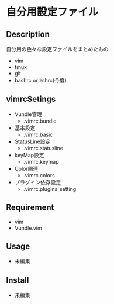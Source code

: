 自分用設定ファイル
====

## Description

自分用の色々な設定ファイルをまとめたもの

- vim
- tmux
- git
- bashrc or zshrc(今度)

## vimrcSetings

- Vundle管理
  - .vimrc.bundle
- 基本設定
  - .vimrc.basic
- StatusLine設定
  - .vimrc.statusline
- keyMap設定
  - .vimrc.keymap
- Color関連
  - .vimrc.colors
- プラグイン依存設定
  - .vimrc.plugins_setting

## Requirement

-  vim
  - Vundle.vim

## Usage

- 未編集

## Install

- 未編集
